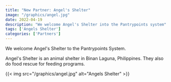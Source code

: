 ```yaml
---
title: "New Partner: Angel's Shelter"
image: "/graphics/angel.jpg"
date: 2022-04-19
description: "We welcome Angel's Shelter into the Pantrypoints system"
tags: ['Angels Shelter']
categories: ['Partners']
---
```



We welcome Angel's Shelter to the Pantrypoints System. 

<!-- our new partners implementing our moneyless points system:


## Matayog Tai-chi Yoga

Matayog teaches Tai-chi and Yoga in Paranaque City in The Philippines. 


{{< youtube j-yl97ajFDY >}}


## Neoholistic Yoga

Neoholistic Yoga is a yoga and pilates center in Taman Desa, Malaysia 



## Food for All

Food for All is a charity in Bicol Province that does feeding programs for poor communities



## Angel's Shelter -->

Angel's Shelter is an animal shelter in Binan Laguna, Philippines. They also do food rescue for feeding programs.

{{< img src="/graphics/angel.jpg" alt="Angels Shelter" >}}